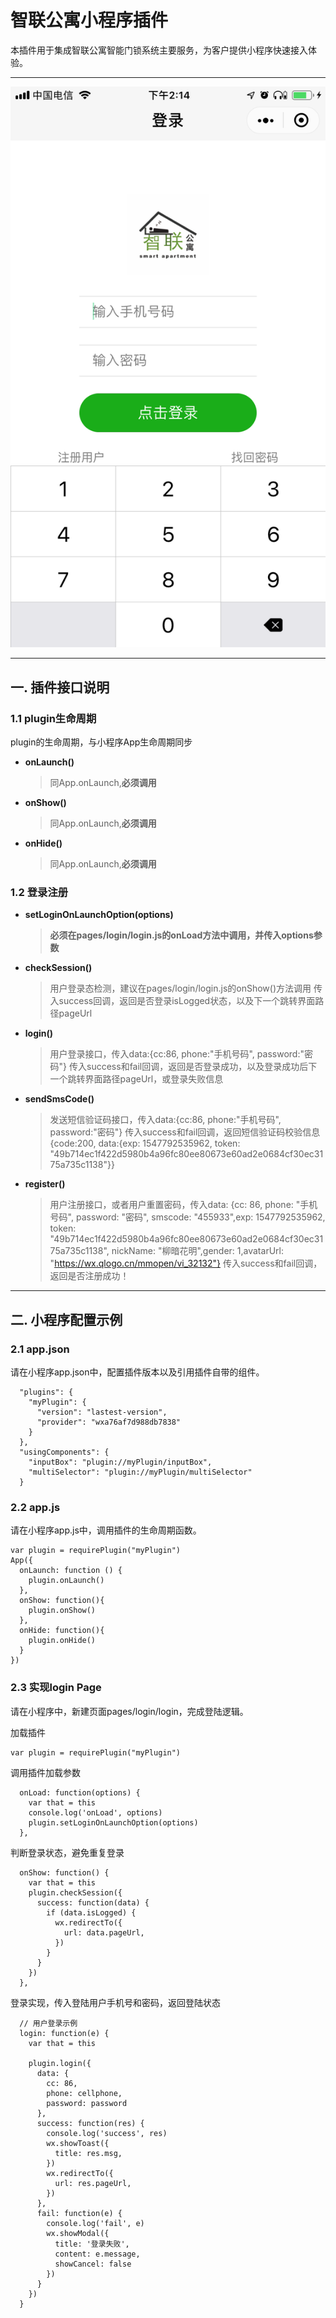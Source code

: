# 智联公寓小程序插件

本插件用于集成智联公寓智能门锁系统主要服务，为客户提供小程序快速接入体验。
***

![链接](./demo_login.png)

***

## 一. 插件接口说明
### 1.1 plugin生命周期
plugin的生命周期，与小程序App生命周期同步
  * **onLaunch()**
    > 同App.onLaunch,**必须调用**
  * **onShow()**
    > 同App.onLaunch,**必须调用**
  * **onHide()**
    > 同App.onLaunch,**必须调用**
    
### 1.2 登录注册
  * **setLoginOnLaunchOption(options)**
    > **必须在pages/login/login.js的onLoad方法中调用，并传入options参数**
  * **checkSession()**
    > 用户登录态检测，建议在pages/login/login.js的onShow()方法调用
    > 传入success回调，返回是否登录isLogged状态，以及下一个跳转界面路径pageUrl
  * **login()**
    > 用户登录接口，传入data:{cc:86, phone:"手机号码", password:"密码"}
    > 传入success和fail回调，返回是否登录成功，以及登录成功后下一个跳转界面路径pageUrl，或登录失败信息
  * **sendSmsCode()**
    > 发送短信验证码接口，传入data:{cc:86, phone:"手机号码", password:"密码"}
    > 传入success和fail回调，返回短信验证码校验信息{code:200, data:{exp: 1547792535962, token: "49b714ec1f422d5980b4a96fc80ee80673e60ad2e0684cf30ec3175a735c1138"}}
  * **register()**
    > 用户注册接口，或者用户重置密码，传入data: {cc: 86, phone: "手机号码", password: "密码", 
    smscode: "455933",exp: 1547792535962, token: "49b714ec1f422d5980b4a96fc80ee80673e60ad2e0684cf30ec3175a735c1138",
    nickName: "柳暗花明",gender: 1,avatarUrl: "https://wx.qlogo.cn/mmopen/vi_32132"}
    > 传入success和fail回调，返回是否注册成功！
***
## 二. 小程序配置示例

### 2.1 app.json
请在小程序app.json中，配置插件版本以及引用插件自带的组件。
```
  "plugins": {
    "myPlugin": {
      "version": "lastest-version",
      "provider": "wxa76af7d988db7838"
    }
  },
  "usingComponents": {
    "inputBox": "plugin://myPlugin/inputBox",
    "multiSelector": "plugin://myPlugin/multiSelector"
  }
```
### 2.2 app.js
请在小程序app.js中，调用插件的生命周期函数。
```
var plugin = requirePlugin("myPlugin")
App({
  onLaunch: function () {
    plugin.onLaunch()
  },
  onShow: function(){
    plugin.onShow()
  },
  onHide: function(){
    plugin.onHide()
  }
})
```
### 2.3 实现login Page
请在小程序中，新建页面pages/login/login，完成登陆逻辑。

加载插件
```
var plugin = requirePlugin("myPlugin")
```

调用插件加载参数
```
  onLoad: function(options) {
    var that = this
    console.log('onLoad', options)
    plugin.setLoginOnLaunchOption(options)
  },
```
判断登录状态，避免重复登录
```
  onShow: function() {
    var that = this
    plugin.checkSession({
      success: function(data) {
        if (data.isLogged) {
          wx.redirectTo({
            url: data.pageUrl,
          })
        }
      }
    })
  },
```
登录实现，传入登陆用户手机号和密码，返回登陆状态
```
  // 用户登录示例
  login: function(e) {
    var that = this

    plugin.login({
      data: {
        cc: 86,
        phone: cellphone,
        password: password
      },
      success: function(res) {
        console.log('success', res)
        wx.showToast({
          title: res.msg,
        })
        wx.redirectTo({
          url: res.pageUrl,
        })
      },
      fail: function(e) {
        console.log('fail', e)
        wx.showModal({
          title: '登录失败',
          content: e.message,
          showCancel: false
        })
      }
    })
  }
```
